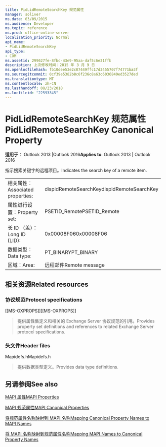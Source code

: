 ```yaml
---
title: PidLidRemoteSearchKey 规范属性
manager: soliver
ms.date: 03/09/2015
ms.audience: Developer
ms.topic: reference
ms.prod: office-online-server
localization_priority: Normal
api_name:
- PidLidRemoteSearchKey
api_type:
- COM
ms.assetid: 299627fe-8fbc-43e9-95aa-daf5c6e31ffb
description: 上次修改时间：2015 年 3 月 9 日
ms.openlocfilehash: fb10dee53e2c07449ffc17d3455707f74771ba3f
ms.sourcegitcommit: 0cf39e5382b8c6f236c8a63c6036849ed3527ded
ms.translationtype: MT
ms.contentlocale: zh-CN
ms.lasthandoff: 08/23/2018
ms.locfileid: "22593345"
---
```

# <a name="pidlidremotesearchkey-canonical-property"></a><span data-ttu-id="dcc74-103">PidLidRemoteSearchKey 规范属性</span><span class="sxs-lookup"><span data-stu-id="dcc74-103">PidLidRemoteSearchKey Canonical Property</span></span>

  
  
<span data-ttu-id="dcc74-104">**适用于**： Outlook 2013 |Outlook 2016</span><span class="sxs-lookup"><span data-stu-id="dcc74-104">**Applies to**: Outlook 2013 | Outlook 2016</span></span> 
  
<span data-ttu-id="dcc74-105">指示搜索关键字的远程项目。</span><span class="sxs-lookup"><span data-stu-id="dcc74-105">Indicates the search key of a remote item.</span></span>
  
|||
|:-----|:-----|
|<span data-ttu-id="dcc74-106">相关属性：</span><span class="sxs-lookup"><span data-stu-id="dcc74-106">Associated properties:</span></span>  <br/> |<span data-ttu-id="dcc74-107">dispidRemoteSearchKey</span><span class="sxs-lookup"><span data-stu-id="dcc74-107">dispidRemoteSearchKey</span></span>  <br/> |
|<span data-ttu-id="dcc74-108">属性进行设置：</span><span class="sxs-lookup"><span data-stu-id="dcc74-108">Property set:</span></span>  <br/> |<span data-ttu-id="dcc74-109">PSETID_Remote</span><span class="sxs-lookup"><span data-stu-id="dcc74-109">PSETID_Remote</span></span>  <br/> |
|<span data-ttu-id="dcc74-110">长 ID （盖）：</span><span class="sxs-lookup"><span data-stu-id="dcc74-110">Long ID (LID):</span></span>  <br/> |<span data-ttu-id="dcc74-111">0x00008F06</span><span class="sxs-lookup"><span data-stu-id="dcc74-111">0x00008F06</span></span>  <br/> |
|<span data-ttu-id="dcc74-112">数据类型：</span><span class="sxs-lookup"><span data-stu-id="dcc74-112">Data type:</span></span>  <br/> |<span data-ttu-id="dcc74-113">PT_BINARY</span><span class="sxs-lookup"><span data-stu-id="dcc74-113">PT_BINARY</span></span>  <br/> |
|<span data-ttu-id="dcc74-114">区域：</span><span class="sxs-lookup"><span data-stu-id="dcc74-114">Area:</span></span>  <br/> |<span data-ttu-id="dcc74-115">远程邮件</span><span class="sxs-lookup"><span data-stu-id="dcc74-115">Remote message</span></span>  <br/> |
   
## <a name="related-resources"></a><span data-ttu-id="dcc74-116">相关资源</span><span class="sxs-lookup"><span data-stu-id="dcc74-116">Related resources</span></span>

### <a name="protocol-specifications"></a><span data-ttu-id="dcc74-117">协议规范</span><span class="sxs-lookup"><span data-stu-id="dcc74-117">Protocol specifications</span></span>

<span data-ttu-id="dcc74-118">[[MS-OXPROPS]]</span><span class="sxs-lookup"><span data-stu-id="dcc74-118">[[MS-OXPROPS]]</span></span> 
  
> <span data-ttu-id="dcc74-119">提供属性集定义和相关的 Exchange Server 协议规范的引用。</span><span class="sxs-lookup"><span data-stu-id="dcc74-119">Provides property set definitions and references to related Exchange Server protocol specifications.</span></span>
    
### <a name="header-files"></a><span data-ttu-id="dcc74-120">头文件</span><span class="sxs-lookup"><span data-stu-id="dcc74-120">Header files</span></span>

<span data-ttu-id="dcc74-121">Mapidefs.h</span><span class="sxs-lookup"><span data-stu-id="dcc74-121">Mapidefs.h</span></span>
  
> <span data-ttu-id="dcc74-122">提供数据类型定义。</span><span class="sxs-lookup"><span data-stu-id="dcc74-122">Provides data type definitions.</span></span>
    
## <a name="see-also"></a><span data-ttu-id="dcc74-123">另请参阅</span><span class="sxs-lookup"><span data-stu-id="dcc74-123">See also</span></span>



[<span data-ttu-id="dcc74-124">MAPI 属性</span><span class="sxs-lookup"><span data-stu-id="dcc74-124">MAPI Properties</span></span>](mapi-properties.md)
  
[<span data-ttu-id="dcc74-125">MAPI 规范属性</span><span class="sxs-lookup"><span data-stu-id="dcc74-125">MAPI Canonical Properties</span></span>](mapi-canonical-properties.md)
  
[<span data-ttu-id="dcc74-126">将规范属性名称映射到 MAPI 名称</span><span class="sxs-lookup"><span data-stu-id="dcc74-126">Mapping Canonical Property Names to MAPI Names</span></span>](mapping-canonical-property-names-to-mapi-names.md)
  
[<span data-ttu-id="dcc74-127">将 MAPI 名称映射到规范属性名称</span><span class="sxs-lookup"><span data-stu-id="dcc74-127">Mapping MAPI Names to Canonical Property Names</span></span>](mapping-mapi-names-to-canonical-property-names.md)

